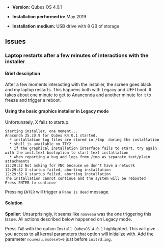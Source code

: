 - **Version:** Qubes OS 4.0.1

- **Installation performed in:** May 2019

- **Installation medium:** USB drive with 8 GB of storage

## Issues

### Laptop restarts after a few minutes of interactions with the installer

#### Brief description

After a few moments interacting with the installer, the screen goes black and my laptop restarts. This happens both with Legacy and UEFI boot. It takes about one minute to get to Ananconda and another minute for it to freeze and trigger a reboot.

#### Using the basic graphics installer in Legacy mode

Unfortunately, X fails to startup.
```
Starting installer, one moment...
Anaconda 25.20.9 for Qubes R4.0.1 started.
  * installation log files are stored in /tmp  during the installation
  * shell is available on TTY2
  * if the graphical installation interface fails to start, try again with the inst.text bootoption to start text installation
  * when reporting a bug add logs from /tmp as separate text/plain attachments
12:29:32 Not asking for VNC because we don't have a network
12:29:32 X startup failed, aborting installation
12:29:32 X startup failed, aborting installation
The installation cannot continue and the system will be rebooted
Press ENTER to continue
  ```
Pressing `ENTER` will trigger a `Pane is dead` message.

#### Solution

**Spoiler:** Unsurprisingly, it seems like `nouveau` was the one triggering this issue. All actions described below happened on Legacy mode.

Press `TAB` with the option `Install QubesOS 4.0.1` highlighted. This will give you access to all kernal parameters that option will initialize with. Add the parameter `nouveau.modeset=0` just before `initrd.img`.
